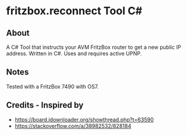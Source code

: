 # fritzbox.reconnect Tool C#

## About
A C# Tool that instructs your AVM FritzBox router to get a new public IP address. Written in C#. Uses and requires active UPNP.

## Notes
Tested with a FritzBox 7490 with OS7.

## Credits - Inspired by
- https://board.jdownloader.org/showthread.php?t=63590
- https://stackoverflow.com/a/38982532/828184
